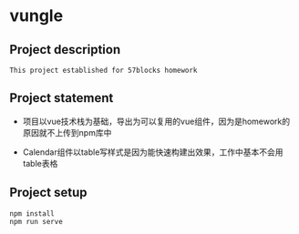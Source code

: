 # vungle

## Project description
```
This project established for 57blocks homework

```

## Project statement

- 项目以vue技术栈为基础，导出为可以复用的vue组件，因为是homework的原因就不上传到npm库中

- Calendar组件以table写样式是因为能快速构建出效果，工作中基本不会用table表格

## Project setup
```
npm install
npm run serve

```
